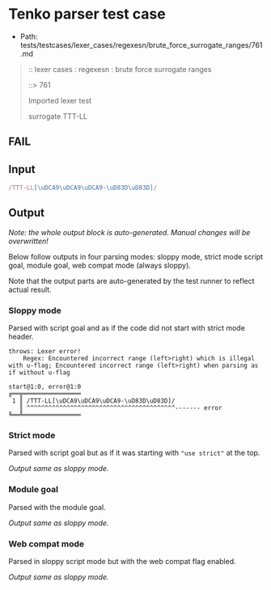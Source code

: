 # Tenko parser test case

- Path: tests/testcases/lexer_cases/regexesn/brute_force_surrogate_ranges/761.md

> :: lexer cases : regexesn : brute force surrogate ranges
>
> ::> 761
>
> Imported lexer test
>
> surrogate TTT-LL

## FAIL

## Input

`````js
/TTT-LL[\uDCA9\uDCA9\uDCA9-\uD83D\uD83D]/
`````

## Output

_Note: the whole output block is auto-generated. Manual changes will be overwritten!_

Below follow outputs in four parsing modes: sloppy mode, strict mode script goal, module goal, web compat mode (always sloppy).

Note that the output parts are auto-generated by the test runner to reflect actual result.

### Sloppy mode

Parsed with script goal and as if the code did not start with strict mode header.

`````
throws: Lexer error!
    Regex: Encountered incorrect range (left>right) which is illegal with u-flag; Encountered incorrect range (left>right) when parsing as if without u-flag

start@1:0, error@1:0
╔══╦════════════════
 1 ║ /TTT-LL[\uDCA9\uDCA9\uDCA9-\uD83D\uD83D]/
   ║ ^^^^^^^^^^^^^^^^^^^^^^^^^^^^^^^^^^^^^^^^^------- error
╚══╩════════════════

`````

### Strict mode

Parsed with script goal but as if it was starting with `"use strict"` at the top.

_Output same as sloppy mode._

### Module goal

Parsed with the module goal.

_Output same as sloppy mode._

### Web compat mode

Parsed in sloppy script mode but with the web compat flag enabled.

_Output same as sloppy mode._
